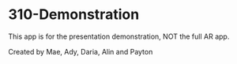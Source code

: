 # 310-Demonstration

This app is for the presentation demonstration, NOT the full AR app.

Created by Mae, Ady, Daria, Alin and Payton
